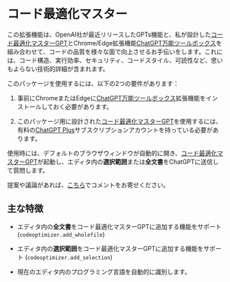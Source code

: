# コード最適化マスター

この拡張機能は、OpenAI社が最近リリースしたGPTs機能と、私が設計した[コード最適化マスターGPT](https://chat.openai.com/g/g-UEZYckKpa-cheng-shi-ma-you-hua-da-shi)とChrome/Edge拡張機能[ChatGPT万能ツールボックス](https://chromewebstore.google.com/detail/fmijcafgekkphdijpclfgnjhchmiokgp?hl=zh-TW)を組み合わせて、コードの品質を様々な面で向上させるお手伝いをします。これには、コード構造、実行効率、セキュリティ、コードスタイル、可読性など、思いもよらない技術的詳細が含まれます。

このパッケージを使用するには、以下の2つの要件があります：

1. 事前にChromeまたはEdgeに[ChatGPT万能ツールボックス](https://chromewebstore.google.com/detail/fmijcafgekkphdijpclfgnjhchmiokgp?hl=zh-TW)拡張機能をインストールしておく必要があります。

2. このパッケージ用に設計された[コード最適化マスターGPT](https://chat.openai.com/g/g-UEZYckKpa-cheng-shi-ma-you-hua-da-shi)を使用するには、有料の[ChatGPT Plus](https://openai.com/blog/chatgpt-plus)サブスクリプションアカウントを持っている必要があります。

使用時には、デフォルトのブラウザウィンドウが自動的に開き、[コード最適化マスターGPT](https://chat.openai.com/g/g-UEZYckKpa-cheng-shi-ma-you-hua-da-shi)が起動し、エディタ内の**選択範囲**または**全文書**をChatGPTに送信して質問します。

提案や議論があれば、[こちら](https://github.com/doggy8088/vscode-codeoptimizer/issues)でコメントをお寄せください。

## 主な特徴

* エディタ内の**全文書**をコード最適化マスターGPTに追加する機能をサポート (`codeoptimizer.add_wholefile`)

* エディタ内の**選択範囲**をコード最適化マスターGPTに追加する機能をサポート (`codeoptimizer.add_selection`)

* 現在のエディタ内のプログラミング言語を自動的に識別します。
